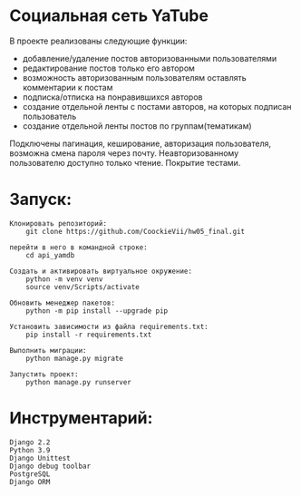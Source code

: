# Социальная сеть YaTube

В проекте реализованы следующие функции:

- добавление/удаление постов авторизованными пользователями
- редактирование постов только его автором
- возможность авторизованным пользователям оставлять комментарии к постам
- подписка/отписка на понравившихся авторов
- создание отдельной ленты с постами авторов, на которых подписан пользователь
- создание отдельной ленты постов по группам(тематикам)


Подключены пагинация, кеширование, авторизация пользователя, возможна смена пароля через почту.
Неавторизованному пользователю доступно только чтение.
Покрытие тестами.


# Запуск:
    Клонировать репозиторий:
        git clone https://github.com/CoockieVii/hw05_final.git
    
    перейти в него в командной строке:
        cd api_yamdb

    Cоздать и активировать виртуальное окружение:
        python -m venv venv
        source venv/Scripts/activate
    
    Обновить менеджер пакетов:
        python -m pip install --upgrade pip

    Установить зависимости из файла requirements.txt:
        pip install -r requirements.txt

    Выполнить миграции:
        python manage.py migrate

    Запустить проект:
        python manage.py runserver
    

# Инструментарий:

    Django 2.2
    Python 3.9
    Django Unittest
    Django debug toolbar
    PostgreSQL
    Django ORM
